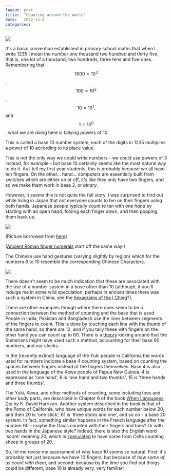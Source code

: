 ```yaml
---
layout: post
title:  "Counting around the world"
date:   2022-12-8
categories: 
---
```


<img src="{{ site.baseurl }}/img/chinesecount1.jpeg">
<!--more--> 

It's a basic convention established in primary school maths that when I write 1235 I mean the number one thousand two hundred and thirty five, that is, one lot of a thousand, two hundreds, three tens and five ones. Remembering that $$1000=10^3$$, $$100=10^2$$, $$10=10^1,$$ and $$1=10^0$$, what we are doing here is tallying powers of 10. 

This is called a base 10 number system, each of the digits in 1235 multiplies a power of 10 according to its place value. 

This is not the only way we could write numbers - we could use powers of 3 instead, for example - but base 10 certainly seems like the most natural way to do it. As I tell my first year students, this is probably because we all have ten fingers. On the other... hand... computers are essentially built from switches which are either on or off, it's like they only have two fingers, and so we make them work in base 2, or *binary*. 

However, it seems this is not quite the full story. I was surprised to find out while living in Japan that not everyone counts to ten on their fingers using both hands. Japanese people typically count to ten with *one hand* by starting with an open hand, folding each finger down, and then popping them back up.  

<img src="{{ site.baseurl }}/img/japancount.gif">

(Picture borrowed from [here](https://voyapon.com/counting-in-japanese-numbers/#:~:text=Compared%20to%20some,1%20and%209.))

([Ancient Roman finger numerals](https://www.maa.org/press/periodicals/convergence/mathematical-treasure-roman-finger-numerals) start off the same way!)

The Chinese use hand gestures (varying slightly by region) which for the numbers 6 to 10 resemble the corresponding Chinese Characters.

<img src="{{ site.baseurl }}/img/chinesecount.jpeg">

There doesn't seem to be much indication that these are associated with the use of a number system in a base other than 10 (although, if you'll indulge me in some wild speculation, perhaps in ancient times there was such a system in China, see the [hexagrams of the I Ching](https://en.wikipedia.org/wiki/Hexagram_(I_Ching))?).

There are other examples though where there does seem to be a connection between the method of counting and the base that is used. People in India, Pakistan and Bangladesh use the lines between segments of the fingers to count. This is done by touching each line with the thumb of the same hand, so there are 12, and if you tally these with fingers on the other hand you can count up to 60. There is a [theory](https://nrich.maths.org/6070) kicking around that the Sumerians might have used such a method, accounting for their base 60 numbers, and our clocks.

In the (recently extinct) language of the Yuki people in California the words used for numbers indicate a base 4 counting system, based on counting the spaces between fingers instead of the fingers themselves. Base 4 is also used in the language of the Kewa people of Papua New Guinea: 4 is expressed as 'one hand', 6 is 'one hand and two thumbs', 15 is 'three hands and three thumbs'. 

The Yuki, Kewa, and other methods of counting, some including toes and other body parts, are described in Chapter 6 of the book [When Languages Die](https://global.oup.com/academic/product/when-languages-die-9780195372069?cc=au&lang=en&) by K. David Harrison. Another system described in the book is that of the Pomo of California, who have unique words for each number below 20, and then 20 is 'one stick', 61 is 'three sticks and one', and so on - a base 20 system. In fact, something similar happens in the French language after the number 60 - maybe the Gauls counted with their fingers and toes? Or with two hands in the Japanese style? Indeed, there is also the English word 'score' meaning 20, which is [speculated](https://www.etymonline.com/word/score) to have come from Celts counting sheep in groups of 20.

So, let me revise my assessment of why base 10 seems so natural. First: it's probably not just because we have 10 fingers, but because of *how some of us count with them*, and second: because by the time you find out things could be different, base 10 is already very, very familiar!